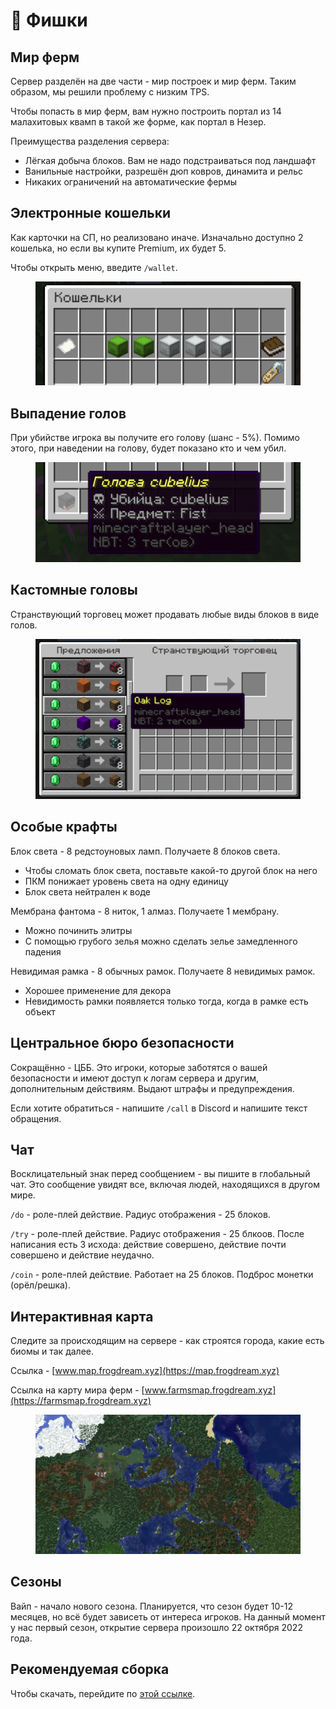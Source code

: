 # 🚛 Фишки

## Мир ферм

Сервер разделён на две части - мир построек и мир ферм. Таким образом, мы решили проблему с низким TPS.

Чтобы попасть в мир ферм, вам нужно построить портал из 14 малахитовых квамп в такой же форме, как портал в Незер.

Преимущества разделения сервера:

* Лёгкая добыча блоков. Вам не надо подстраиваться под ландшафт
* Ванильные настройки, разрешён дюп ковров, динамита и рельс
* Никаких ограничений на автоматические фермы

## Электронные кошельки

Как карточки на СП, но реализовано иначе. Изначально доступно 2 кошелька, но если вы купите Premium, их будет 5.

Чтобы открыть меню, введите `/wallet`.

<figure><img src="../.gitbook/assets/image.png" alt=""><figcaption></figcaption></figure>

## Выпадение голов

При убийстве игрока вы получите его голову (шанс - 5%). Помимо этого, при наведении на голову, будет показано кто и чем убил.

<figure><img src="../.gitbook/assets/image (5).png" alt=""><figcaption></figcaption></figure>

## Кастомные головы

Странствующий торговец может продавать любые виды блоков в виде голов.

<figure><img src="../.gitbook/assets/image (2) (1).png" alt=""><figcaption></figcaption></figure>

## Особые крафты

Блок света - 8 редстоуновых ламп. Получаете 8 блоков света.

* Чтобы сломать блок света, поставьте какой-то другой блок на него
* ПКМ понижает уровень света на одну единицу
* Блок света нейтрален к воде

Мембрана фантома - 8 ниток, 1 алмаз. Получаете 1 мембрану.

* Можно починить элитры
* С помощью грубого зелья можно сделать зелье замедленного падения

Невидимая рамка - 8 обычных рамок. Получаете 8 невидимых рамок.

* Хорошее применение для декора
* Невидимость рамки появляется только тогда, когда в рамке есть объект

## Центральное бюро безопасности

Сокращённо - ЦББ. Это игроки, которые заботятся о вашей безопасности и имеют доступ к логам сервера и другим, дополнительным действиям. Выдают штрафы и предупреждения.

Если хотите обратиться - напишите `/call` в Discord и напишите текст обращения.

## Чат

Восклицательный знак перед сообщением - вы пишите в глобальный чат. Это сообщение увидят все, включая людей, находящихся в другом мире.

`/do` - роле-плей действие. Радиус отображения - 25 блоков.

`/try` - роле-плей действие. Радиус отображения - 25 блкоов. После написания есть 3 исхода: действие совершено, действие почти совершено и действие неудачно.

`/coin` - роле-плей действие. Работает на 25 блоков. Подброс монетки (орёл/решка).

## Интерактивная карта

Следите за происходящим на сервере - как строятся города, какие есть биомы и так далее.

Ссылка - [www.map.frogdream.xyz](https://map.frogdream.xyz)

Ссылка на карту мира ферм - [www.farmsmap.frogdream.xyz](https://farmsmap.frogdream.xyz)

<figure><img src="../.gitbook/assets/image (8).png" alt=""><figcaption></figcaption></figure>

## Сезоны

Вайп - начало нового сезона. Планируется, что сезон будет 10-12 месяцев, но всё будет зависеть от интереса игроков. На данный момент у нас первый сезон, открытие сервера произошло 22 октября 2022 года.

## Рекомендуемая сборка

Чтобы скачать, перейдите по [этой ссылке](https://mega.nz/file/d6QzCJoI#bBmuvc\_XHjHy\_DXlrooBLlrIaJ2BtiZyRcxvo5JD3r8).



